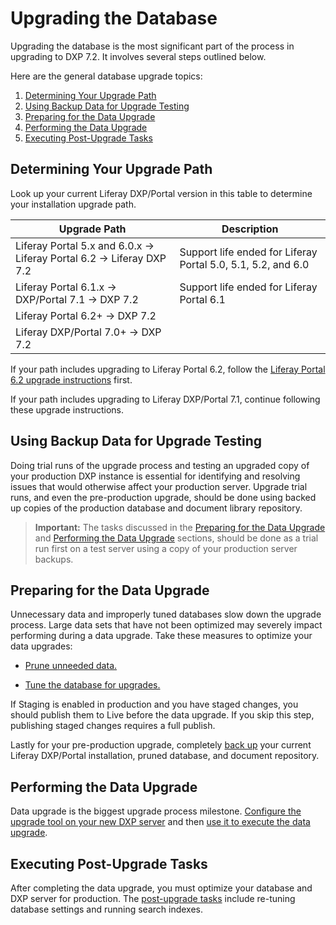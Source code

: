 # Upgrading the Database

Upgrading the database is the most significant part of the process in upgrading to DXP 7.2. It involves several steps outlined below.

Here are the general database upgrade topics:

1. [Determining Your Upgrade Path](#determining-your-upgrade-path)
1. [Using Backup Data for Upgrade Testing](#using-backup-data-for-upgrade-testing)
1. [Preparing for the Data Upgrade](#preparing-for-the-data-upgrade)
1. [Performing the Data Upgrade](#performing-the-data-upgrade)
1. [Executing Post-Upgrade Tasks](#executing-post-upgrade-tasks)

## Determining Your Upgrade Path

Look up your current Liferay DXP/Portal version in this table to determine your installation upgrade path.

| Upgrade Path                            | Description |
| --------------------------------------- | ----------- |
| Liferay Portal 5.x and 6.0.x &rarr; Liferay Portal 6.2 &rarr; Liferay DXP 7.2 | Support life ended for Liferay Portal 5.0, 5.1, 5.2, and 6.0 |
| Liferay Portal 6.1.x &rarr; DXP/Portal 7.1 &rarr; DXP 7.2 | Support life ended for Liferay Portal 6.1 |
| Liferay Portal 6.2+ &rarr; DXP 7.2      |             |
| Liferay DXP/Portal 7.0+ &rarr; DXP 7.2  |             |

If your path includes upgrading to Liferay Portal 6.2, follow the [Liferay Portal 6.2 upgrade instructions](https://help.liferay.com/hc/en-us/articles/360017903232-Upgrading-Liferay) first.

If your path includes upgrading to Liferay DXP/Portal 7.1, continue following these upgrade instructions.

## Using Backup Data for Upgrade Testing

Doing trial runs of the upgrade process and testing an upgraded copy of your production DXP instance is essential for identifying and resolving issues that would otherwise affect your production server. Upgrade trial runs, and even the pre-production upgrade, should be done using backed up copies of the production database and document library repository.

> **Important:** The tasks discussed in the [Preparing for the Data Upgrade](#preparing-for-the-data-upgrade) and [Performing the Data Upgrade](#performing-the-data-upgrade) sections, should be done as a trial run first on a test server using a copy of your production server backups.

## Preparing for the Data Upgrade

Unnecessary data and improperly tuned databases slow down the upgrade process. Large data sets that have not been optimized may severely impact performing during a data upgrade. Take these measures to optimize your data upgrades:

* [Prune unneeded data.](./pruning-the-database.md)

* [Tune the database for upgrades.](./tuning-for-the-data-upgrade.md)

If Staging is enabled in production and you have staged changes, you should publish them to Live before the data upgrade. If you skip this step, publishing staged changes requires a full publish.

Lastly for your pre-production upgrade, completely [back up](../10-maintaining-a-liferay-dxp-installation/02-backing-up.md) your current Liferay DXP/Portal installation, pruned database, and document repository.

## Performing the Data Upgrade

Data upgrade is the biggest upgrade process milestone. [Configure the upgrade tool on your new DXP server](./configuring-the-data-upgrade-tool.md) and then [use it to execute the data upgrade](using-the-upgrade-tool.md).

## Executing Post-Upgrade Tasks

After completing the data upgrade, you must optimize your database and DXP server for production. The [post-upgrade tasks](./executing-post-upgrade-tasks.md) include re-tuning database settings and running search indexes.
